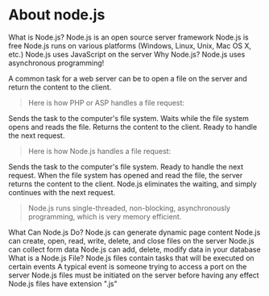 # About node.js
What is Node.js?
Node.js is an open source server framework
Node.js is free
Node.js runs on various platforms (Windows, Linux, Unix, Mac OS X, etc.)
Node.js uses JavaScript on the server
Why Node.js?
Node.js uses asynchronous programming!

A common task for a web server can be to open a file on the server and return the content to the client.

>Here is how PHP or ASP handles a file request:

Sends the task to the computer's file system.
Waits while the file system opens and reads the file.
Returns the content to the client.
Ready to handle the next request.

>Here is how Node.js handles a file request:

Sends the task to the computer's file system.
Ready to handle the next request.
When the file system has opened and read the file, the server returns the content to the client.
Node.js eliminates the waiting, and simply continues with the next request.

>Node.js runs single-threaded, non-blocking, asynchronously programming, which is very memory efficient.

What Can Node.js Do?
Node.js can generate dynamic page content
Node.js can create, open, read, write, delete, and close files on the server
Node.js can collect form data
Node.js can add, delete, modify data in your database
What is a Node.js File?
Node.js files contain tasks that will be executed on certain events
A typical event is someone trying to access a port on the server
Node.js files must be initiated on the server before having any effect
Node.js files have extension ".js"
